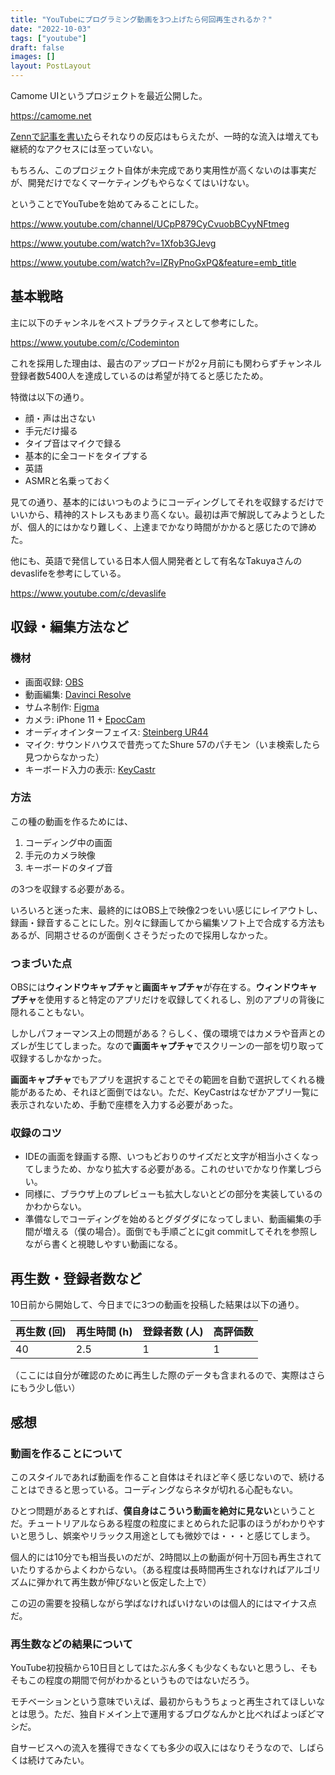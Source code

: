 ```yaml
---
title: "YouTubeにプログラミング動画を3つ上げたら何回再生されるか？"
date: "2022-10-03"
tags: ["youtube"]
draft: false
images: []
layout: PostLayout
---
```


Camome UIというプロジェクトを最近公開した。

https://camome.net

[Zennで記事を書いた](https://zenn.dev/sabigara/articles/bed4af4543f59d)らそれなりの反応はもらえたが、一時的な流入は増えても継続的なアクセスには至っていない。

もちろん、このプロジェクト自体が未完成であり実用性が高くないのは事実だが、開発だけでなくマーケティングもやらなくてはいけない。

ということでYouTubeを始めてみることにした。

https://www.youtube.com/channel/UCpP879CyCvuobBCyyNFtmeg

https://www.youtube.com/watch?v=1Xfob3GJevg

https://www.youtube.com/watch?v=lZRyPnoGxPQ&feature=emb_title

## 基本戦略

主に以下のチャンネルをベストプラクティスとして参考にした。

https://www.youtube.com/c/Codeminton

これを採用した理由は、最古のアップロードが2ヶ月前にも関わらずチャンネル登録者数5400人を達成しているのは希望が持てると感じたため。

特徴は以下の通り。

- 顔・声は出さない
- 手元だけ撮る
- タイプ音はマイクで録る
- 基本的に全コードをタイプする
- 英語
- ASMRと名乗っておく

見ての通り、基本的にはいつものようにコーディングしてそれを収録するだけでいいから、精神的ストレスもあまり高くない。最初は声で解説してみようとしたが、個人的にはかなり難しく、上達までかなり時間がかかると感じたので諦めた。

他にも、英語で発信している日本人個人開発者として有名なTakuyaさんのdevaslifeを参考にしている。

https://www.youtube.com/c/devaslife

## 収録・編集方法など

### 機材

- 画面収録: [OBS](https://obsproject.com/)
- 動画編集: [Davinci Resolve](https://www.blackmagicdesign.com/products/davinciresolve)
- サムネ制作: [Figma](https://www.figma.com/)
- カメラ: iPhone 11 + [EpocCam](https://www.elgato.com/en/epoccam)
- オーディオインターフェイス: [Steinberg UR44](https://www.soundhouse.co.jp/products/detail/item/268679/)
- マイク: サウンドハウスで昔売ってたShure 57のパチモン（いま検索したら見つからなかった）
- キーボード入力の表示: [KeyCastr](https://github.com/keycastr/keycastr)

### 方法

この種の動画を作るためには、

1. コーディング中の画面
2. 手元のカメラ映像
3. キーボードのタイプ音

の3つを収録する必要がある。

いろいろと迷った末、最終的にはOBS上で映像2つをいい感じにレイアウトし、録画・録音することにした。別々に録画してから編集ソフト上で合成する方法もあるが、同期させるのが面倒くさそうだったので採用しなかった。

### つまづいた点

OBSには**ウィンドウキャプチャ**と**画面キャプチャ**が存在する。**ウィンドウキャプチャ**を使用すると特定のアプリだけを収録してくれるし、別のアプリの背後に隠れることもない。

しかしパフォーマンス上の問題がある？らしく、僕の環境ではカメラや音声とのズレが生じてしまった。なので**画面キャプチャ**でスクリーンの一部を切り取って収録するしかなかった。

**画面キャプチャ**でもアプリを選択することでその範囲を自動で選択してくれる機能があるため、それほど面倒ではない。ただ、KeyCastrはなぜかアプリ一覧に表示されないため、手動で座標を入力する必要があった。

### 収録のコツ

- IDEの画面を録画する際、いつもどおりのサイズだと文字が相当小さくなってしまうため、かなり拡大する必要がある。これのせいでかなり作業しづらい。
- 同様に、ブラウザ上のプレビューも拡大しないとどの部分を実装しているのかわからない。
- 準備なしでコーディングを始めるとグダグダになってしまい、動画編集の手間が増える（僕の場合）。面倒でも手順ごとにgit commitしてそれを参照しながら書くと視聴しやすい動画になる。

## 再生数・登録者数など

10日前から開始して、今日までに3つの動画を投稿した結果は以下の通り。

| 再生数 (回) | 再生時間 (h) | 登録者数 (人) | 高評価数 |
| ----------- | ------------ | ------------- | -------- |
| 40          | 2.5          | 1             | 1        |

（ここには自分が確認のために再生した際のデータも含まれるので、実際はさらにもう少し低い）

## 感想

### 動画を作ることについて

このスタイルであれば動画を作ること自体はそれほど辛く感じないので、続けることはできると思っている。コーディングならネタが切れる心配もない。

ひとつ問題があるとすれば、**僕自身はこういう動画を絶対に見ない**ということだ。チュートリアルならある程度の粒度にまとめられた記事のほうがわかりやすいと思うし、娯楽やリラックス用途としても微妙では・・・と感じてしまう。

個人的には10分でも相当長いのだが、2時間以上の動画が何十万回も再生されていたりするからよくわからない。（ある程度は長時間再生されなければアルゴリズムに弾かれて再生数が伸びないと仮定した上で）

この辺の需要を投稿しながら学ばなければいけないのは個人的にはマイナス点だ。

### 再生数などの結果について

YouTube初投稿から10日目としてはたぶん多くも少なくもないと思うし、そもそもこの程度の期間で何がわかるというものではないだろう。

モチベーションという意味でいえば、最初からもうちょっと再生されてほしいなとは思う。ただ、独自ドメイン上で運用するブログなんかと比べればよっぽどマシだ。

自サービスへの流入を獲得できなくても多少の収入にはなりそうなので、しばらくは続けてみたい。
